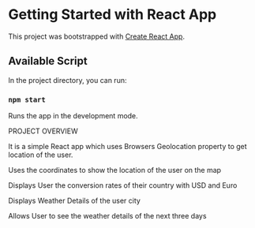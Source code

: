 # Getting Started with React App

This project was bootstrapped with [Create React App](https://github.com/facebook/create-react-app).

## Available Script

In the project directory, you can run:

### `npm start`

Runs the app in the development mode.

PROJECT OVERVIEW

It is a simple React app which uses Browsers Geolocation property to get location of the user. 

Uses the coordinates to show the location of the user on the map

Displays User the conversion rates of their country with USD and Euro

Displays Weather Details of the user city

Allows User to see the weather details of the next three days 


